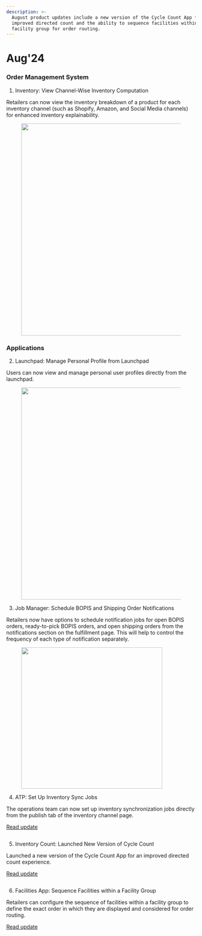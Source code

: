 ```yaml
---
description: >-
  August product updates include a new version of the Cycle Count App for
  improved directed count and the ability to sequence facilities within a
  facility group for order routing.
---
```


# Aug'24

### Order Management System

1. Inventory: View Channel-Wise Inventory Computation

Retailers can now view the inventory breakdown of a product for each inventory channel (such as Shopify, Amazon, and Social Media channels) for enhanced inventory explainability.

<figure><img src="https://www.hotwax.co/hs-fs/hubfs/View%20channel%20inventory%20computation.png?width=1653&#x26;height=1180&#x26;name=View%20channel%20inventory%20computation.png" alt="" width="563"><figcaption></figcaption></figure>

### Applications

2. Launchpad: Manage Personal Profile from Launchpad

Users can now view and manage personal user profiles directly from the launchpad.

<figure><img src="https://www.hotwax.co/hs-fs/hubfs/User%20Profile.png?width=1463&#x26;height=1215&#x26;name=User%20Profile.png" alt="" width="563"><figcaption></figcaption></figure>

3. Job Manager: Schedule BOPIS and Shipping Order Notifications

Retailers now have options to schedule notification jobs for open BOPIS orders, ready-to-pick BOPIS orders, and open shipping orders from the notifications section on the fulfillment page. This will help to control the frequency of each type of notification separately.

<figure><img src="https://www.hotwax.co/hs-fs/hubfs/schedule%20notification.png?width=1288&#x26;height=1224&#x26;name=schedule%20notification.png" alt="" width="375"><figcaption></figcaption></figure>

4. ATP: Set Up Inventory Sync Jobs

The operations team can now set up inventory synchronization jobs directly from the publish tab of the inventory channel page.

[Read update](set-up-inventory-synchronization-jobs-within-the-atp-app.md)

<figure><img src="https://www.hotwax.co/hubfs/Inventory%20sync%20jobs.png" alt=""><figcaption></figcaption></figure>

5. Inventory Count: Launched New Version of Cycle Count

Launched a new version of the Cycle Count App for an improved directed count experience.

[Read update](launched-new-version-of-the-cycle-count-app.md)

<figure><img src="https://www.hotwax.co/hubfs/cycle%20count-3.png" alt=""><figcaption></figcaption></figure>

6. Facilities App: Sequence Facilities within a Facility Group

Retailers can configure the sequence of facilities within a facility group to define the exact order in which they are displayed and considered for order routing.

[Read update](configure-sequence-of-facilities-within-a-facility-group.md)

<figure><img src="https://www.hotwax.co/hubfs/sequence%20facilties.png" alt=""><figcaption></figcaption></figure>
